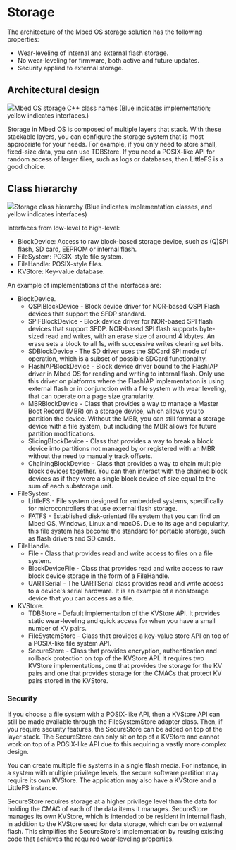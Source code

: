<h1 id="storage-tech">Storage</h1>

The architecture of the Mbed OS storage solution has the following properties:

- Wear-leveling of internal and external flash storage.
- No wear-leveling for firmware, both active and future updates.
- Security applied to external storage.

## Architectural design

<span class="images">![](https://s3-us-west-2.amazonaws.com/mbed-os-docs-images/storagearch.png)<span>Mbed OS storage C++ class names (Blue indicates implementation; yellow indicates interfaces.)</span></span>

Storage in Mbed OS is composed of multiple layers that stack. With these stackable layers, you can configure the storage system that is most appropriate for your needs. For example, if you only need to store small, fixed-size data, you can use TDBStore. If you need a POSIX-like API for random access of larger files, such as logs or databases, then LittleFS is a good choice.

## Class hierarchy

<span class="images">![](https://s3-us-west-2.amazonaws.com/mbed-os-docs-images/storageclasshierarchy.png)<span>Storage class hierarchy (Blue indicates implementation classes, and yellow indicates interfaces)</span></span>

Interfaces from low-level to high-level:

- BlockDevice: Access to raw block-based storage device, such as (Q)SPI flash, SD card, EEPROM or internal flash.
- FileSystem: POSIX-style file system.
- FileHandle: POSIX-style files.
- KVStore: Key-value database.

An example of implementations of the interfaces are:

- BlockDevice.
   - QSPIBlockDevice - Block device driver for NOR-based QSPI Flash devices that support the SFDP standard.
   - SPIFBlockDevice - Block device driver for NOR-based SPI flash devices that support SFDP. NOR-based SPI flash supports byte-sized read and writes, with an erase size of around 4 kbytes. An erase sets a block to all 1s, with successive writes clearing set bits.
   - SDBlockDevice - The SD driver uses the SDCard SPI mode of operation, which is a subset of possible SDCard functionality.
   - FlashIAPBlockDevice - Block device driver bound to the FlashIAP driver in Mbed OS for reading and writing to internal flash. Only use this driver on platforms where the FlashIAP implementation is using external flash or in conjunction with a file system with wear leveling, that can operate on a page size granularity.
   - MBRBlockDevice - Class that provides a way to manage a Master Boot Record (MBR) on a storage device, which allows you to partition the device. Without the MBR, you can still format a storage device with a file system, but including the MBR allows for future partition modifications.
   - SlicingBlockDevice - Class that provides a way to break a block device into partitions not managed by or registered with an MBR without the need to manually track offsets.
   - ChainingBlockDevice - Class that provides a way to chain multiple block devices together. You can then interact with the chained block devices as if they were a single block device of size equal to the sum of each substorage unit.
- FileSystem.
   - LittleFS - File system designed for embedded systems, specifically for microcontrollers that use external flash storage.
   - FATFS - Established disk-oriented file system that you can find on Mbed OS, Windows, Linux and macOS. Due to its age and popularity, this file system has become the standard for portable storage, such as flash drivers and SD cards.
- FileHandle.
   - File - Class that provides read and write access to files on a file system.
   - BlockDeviceFile - Class that provides read and write access to raw block device storage in the form of a FileHandle.
   - UARTSerial - The UARTSerial class provides read and write access to a device's serial hardware. It is an example of a nonstorage device that you can access as a file.
- KVStore.
   - TDBStore - Default implementation of the KVStore API. It provides static wear-leveling and quick access for when you have a small number of KV pairs.
   - FileSystemStore - Class that provides a key-value store API on top of a POSIX-like file system API.
   - SecureStore - Class that provides encryption, authentication and rollback protection on top of the KVStore API. It requires two KVStore implementations, one that provides the storage for the KV pairs and one that provides storage for the CMACs that protect KV pairs stored in the KVStore.

### Security

If you choose a file system with a POSIX-like API, then a KVStore API can still be made available through the FileSystemStore adapter class. Then, if you require security features, the SecureStore can be added on top of the layer stack. The SecureStore can only sit on top of a KVStore and cannot work on top of a POSIX-like API due to this requiring a vastly more complex design.

You can create multiple file systems in a single flash media. For instance, in a system with multiple privilege levels, the secure software partition may require its own KVStore. The application may also have a KVStore and a LittleFS instance.

SecureStore requires storage at a higher privilege level than the data for holding the CMAC of each of the data items it manages. SecureStore manages its own KVStore, which is intended to be resident in internal flash, in addition to the KVStore used for data storage, which can be on external flash. This simplifies the SecureStore's implementation by reusing existing code that achieves the required wear-leveling properties.
